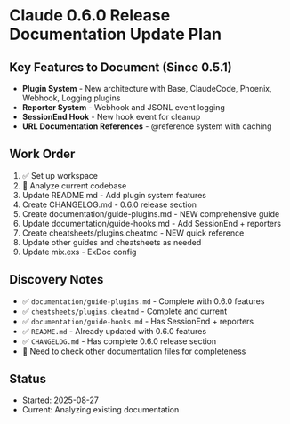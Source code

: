 # Claude 0.6.0 Release Documentation Update Plan

## Key Features to Document (Since 0.5.1)
- **Plugin System** - New architecture with Base, ClaudeCode, Phoenix, Webhook, Logging plugins
- **Reporter System** - Webhook and JSONL event logging  
- **SessionEnd Hook** - New hook event for cleanup
- **URL Documentation References** - @reference system with caching

## Work Order
1. ✅ Set up workspace
2. 🔄 Analyze current codebase 
3. Update README.md - Add plugin system features
4. Create CHANGELOG.md - 0.6.0 release section
5. Create documentation/guide-plugins.md - NEW comprehensive guide
6. Update documentation/guide-hooks.md - Add SessionEnd + reporters
7. Create cheatsheets/plugins.cheatmd - NEW quick reference
8. Update other guides and cheatsheets as needed
9. Update mix.exs - ExDoc config

## Discovery Notes

- ✅ `documentation/guide-plugins.md` - Complete with 0.6.0 features
- ✅ `cheatsheets/plugins.cheatmd` - Complete and current
- ✅ `documentation/guide-hooks.md` - Has SessionEnd + reporters
- ✅ `README.md` - Already updated with 0.6.0 features
- ✅ `CHANGELOG.md` - Has complete 0.6.0 release section
- 🔄 Need to check other documentation files for completeness

## Status
- Started: 2025-08-27
- Current: Analyzing existing documentation
